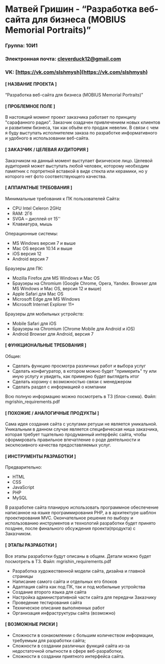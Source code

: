 # Матвей Гришин - “Разработка веб-сайта для бизнеса (MOBIUS Memorial Portraits)” #
### Группа: 10И1 ###
### Электронная почта: [cleverduck12@gmail.com](cleverduck12@gmail.com) ###
### VK: [https://vk.com/slshmysh](https://vk.com/slshmysh) ###

#### [ НАЗВАНИЕ ПРОЕКТА ] ####

“Разработка веб-сайта для бизнеса (MOBIUS Memorial Portraits)”

#### [ ПРОБЛЕМНОЕ ПОЛЕ ] ####

В настоящий момент проект заказчика работает по принципу "сарафанного радио". Заказчик озадачен привлечением новых клиентов и развитием бизнеса, так как объём его продаж невелик. В связи с чем я буду выступать исполнителем заказа по разработке информативного и удобного в использовании веб-сайта.

#### [ ЗАКАЗЧИК / ЦЕЛЕВАЯ АУДИТОРИЯ ] ####

Заказчиком на данный момент выступает физическое лицо. Целевой аудиторией может выступать любой человек, которому необходим памятник с портретной вставкой в виде стекла или керамики, но у которого нет фото соответствующего качества.

#### [ АППАРАТНЫЕ ТРЕБОВАНИЯ ] ####

Минимальные требования к ПК пользователей Сайта:
- CPU Intel Celeron 2GHz
- RAM: 2Гб
- SVGA – дисплей от 15''
- Клавиатура, мышь

Операционные системы:
- MS Windows версия 7 и выше
- Mac OS версия 10.14 и выше
- iOS версия 12
- Android версия 7 

Браузеры для ПК:
- Mozilla Firefox для MS Windows и Mac OS
- Браузеры на Chromium (Google Chrome, Opera, Yandex. Browser для MS Windows и Mac OS, версия 12 и выше)
- Apple Safari для Mac OS 
- Мicrosoft Edge для MS Windows
- Мicrosoft Internet Explorer 11+

Браузеры для мобильных устройств:   
- Mobile Safari для iOS
- Браузеры на Chromium (Chrome Mobile для Android и iOS)
- Android Browser для Android, версия 7


#### [ ФУНКЦИОНАЛЬНЫЕ ТРЕБОВАНИЯ ] ####

Общие:
- Сделать функцию просмотра различных работ и выбора услуг
- Сделать конфигуратор, в котором можно будет "примерить" ту или иную услугу и увидеть, как примерно будет выглядеть итог
- Сделать корзину с возможностью связи с менеджером
- Сделать раздел с информацией о компании

Всю полную информацию можно посмотреть в ТЗ (блок-схема). Файл: mgrishin_requirements.pdf 

#### [ ПОХОЖИЕ / АНАЛОГИЧНЫЕ ПРОДУКТЫ ] ####

Сама идея создания сайта с услугами ретуши не является уникальной. Уникальным в данном случае является специфическая ниша заказчика, которая требует тщательно продуманный интерфейс сайта, чтобы сформировать правильное впечатление о роде деятельности и эксклюзивного качества предоставляемых услуг.

#### [ ИНСТРУМЕНТЫ РАЗРАБОТКИ ] ####

Предварительно:

- HTML
- CSS
- JavaScript
- PHP
- MySQL

В разработке сайта планирую использовать программное обеспечение написанное на языке программирования PHP, а в архитектуре шаблон проектирования MVC.
Окончательное решение по выбору и использованию инструментов и технологий разработки будет принято позднее, после финального обсуждения проекта(продукта) с Заказчиком.

#### [ ЭТАПЫ РАЗРАБОТКИ ] ####

Все этапы разработки будут описаны в общем. Детали можно будет посмотреть в ТЗ. Файл: mgrishin_requirements.pdf 
- Разработка художественной модели сайта, дизайна и главной страницы
- Написание самого сайта и отдельных его блоков
- Адаптация сайта как под ПК, так и под мобильные устройства
- Создание второго языка для сайта
- Настройка административной части сайта для передачи Заказчику
- Проведение тестирования сайта
- Техническое описание выполненных работ
- Организация инфраструктуры сайта (возможно)

#### [ ВОЗМОЖНЫЕ РИСКИ ] ####

- Сложности в ознакомлении с большим количеством информации, требуемым для разработки сайта;
- Сложности в создании различных функций сайта из-за недостаточной опытности в сфере веб-разработки;
- Сложности в создании приятного интерфейса сайта. 
